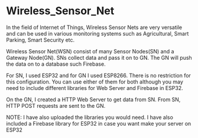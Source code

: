 # Wireless_Sensor_Net
In the field of Internet of Things, Wireless Sensor Nets are very versatile and can be used in various monitoring systems such as Agricultural, Smart Parking, Smart Security etc.

Wireless Sensor Net(WSN) consist of many Sensor Nodes(SN) and a Gateway Node(GN). SNs collect data and pass it on to GN. The GN will push the data on to a database such Firebase.

For SN, I used ESP32 and for GN I used ESP8266. There is no restriction for this configuration. You can use either of them for both although you may need to include different libraries for Web Server and Firebase in ESP32.

On the GN, I created a HTTP Web Server to get data from SN. From SN, HTTP POST requests are sent to the GN. 

NOTE: I have also uploaded the libraries you would need. I have also included a Firebase library for ESP32 in case you want make your server on ESP32
